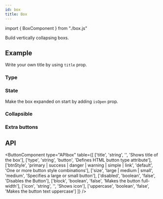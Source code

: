 ```yaml
---
id: box
title: Box
---
```


import { BoxComponent } from "./box.js"

<p>Build vertically collapsing boxs.</p>

## Example

<p>Write your own title by using <code>title</code> prop.</p>

### Type

<BoxComponent type="example" />

### State

<p>Make the box expanded on start by adding <code>isOpen</code> prop.</p>
<BoxComponent type="open" />

### Collapsible

<BoxComponent type="collapsible" />

### Extra buttons

<BoxComponent type="extra" />

## API

<ButtonComponent type="APIbox" table={[
    ['title', 'string', '', 'Shows title of the box'],
    ['type', 'string', 'button', 'Defines HTML button type attribute'],
    ['btnStyle', 'primary | success | danger | warning | simple | link', 'default', 'One or more button style combinations'],
    ['size', 'large | medium | small', 'medium', 'Specifies a large or small button'],
    ['disabled', 'boolean', 'false', 'Disables the Button'],
    ['block', 'boolean', 'false', 'Makes the button full-width'],
    ['icon', 'string', '', 'Shows icon'],
    ['uppercase', 'boolean', 'false', 'Makes the button text uppercase']
]} />